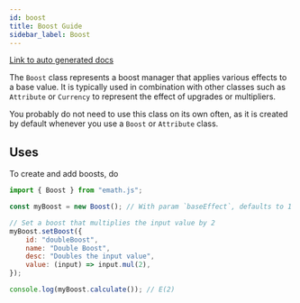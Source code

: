 ```yaml
---
id: boost
title: Boost Guide
sidebar_label: Boost
---
```


[Link to auto generated docs](https://xshadowblade.github.io/emath.js/typedoc/classes/classes_Boost.Boost.html)

The `Boost` class represents a boost manager that applies various effects to a base value. It is typically used in combination with other classes such as `Attribute` or `Currency` to represent the effect of upgrades or multipliers.

You probably do not need to use this class on its own often, as it is created by default whenever you use a `Boost` or `Attribute` class.

## Uses

To create and add boosts, do

```js title="boost.js"
import { Boost } from "emath.js";

const myBoost = new Boost(); // With param `baseEffect`, defaults to 1

// Set a boost that multiplies the input value by 2
myBoost.setBoost({
    id: "doubleBoost",
    name: "Double Boost",
    desc: "Doubles the input value",
    value: (input) => input.mul(2),
});

console.log(myBoost.calculate()); // E(2)
```

